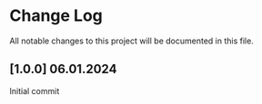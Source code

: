 # Change Log
All notable changes to this project will be documented in this file.

## [1.0.0] 06.01.2024
Initial commit